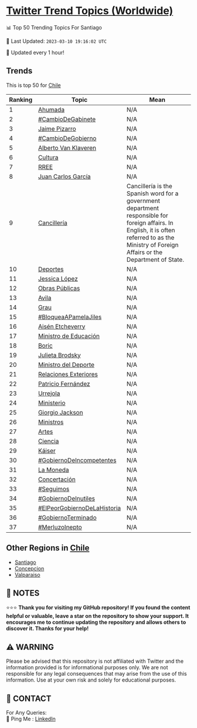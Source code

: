 [Twitter Trend Topics (Worldwide)](https://github.com/ErcinDedeoglu/Twitter-Trend-Topics)
==========


📊 Top 50 Trending Topics For Santiago

📆 Last Updated: `2023-03-10 19:16:02 UTC`

🔧 Updated every 1 hour!


## Trends

This is top 50 for [Chile](</Chile>)

| Ranking | Topic | Mean |
| ------- | ------------ | ------------ |
| 1 | [Ahumada](http://twitter.com/search?q=Ahumada) | N/A |
| 2 | [#CambioDeGabinete](http://twitter.com/search?q=%23CambioDeGabinete) | N/A |
| 3 | [Jaime Pizarro](http://twitter.com/search?q=Jaime+Pizarro) | N/A |
| 4 | [#CambioDeGobierno](http://twitter.com/search?q=%23CambioDeGobierno) | N/A |
| 5 | [Alberto Van Klaveren](http://twitter.com/search?q=Alberto+Van+Klaveren) | N/A |
| 6 | [Cultura](http://twitter.com/search?q=Cultura) | N/A |
| 7 | [RREE](http://twitter.com/search?q=RREE) | N/A |
| 8 | [Juan Carlos García](http://twitter.com/search?q=Juan+Carlos+Garc%c3%ada) | N/A |
| 9 | [Cancillería](http://twitter.com/search?q=Canciller%c3%ada) | Cancillería is the Spanish word for a government department responsible for foreign affairs. In English, it is often referred to as the Ministry of Foreign Affairs or the Department of State. |
| 10 | [Deportes](http://twitter.com/search?q=Deportes) | N/A |
| 11 | [Jessica López](http://twitter.com/search?q=Jessica+L%c3%b3pez) | N/A |
| 12 | [Obras Públicas](http://twitter.com/search?q=Obras+P%c3%bablicas) | N/A |
| 13 | [Avila](http://twitter.com/search?q=Avila) | N/A |
| 14 | [Grau](http://twitter.com/search?q=Grau) | N/A |
| 15 | [#BloqueaAPamelaJiles](http://twitter.com/search?q=%23BloqueaAPamelaJiles) | N/A |
| 16 | [Aisén Etcheverry](http://twitter.com/search?q=Ais%c3%a9n+Etcheverry) | N/A |
| 17 | [Ministro de Educación](http://twitter.com/search?q=Ministro+de+Educaci%c3%b3n) | N/A |
| 18 | [Boric](http://twitter.com/search?q=Boric) | N/A |
| 19 | [Julieta Brodsky](http://twitter.com/search?q=Julieta+Brodsky) | N/A |
| 20 | [Ministro del Deporte](http://twitter.com/search?q=Ministro+del+Deporte) | N/A |
| 21 | [Relaciones Exteriores](http://twitter.com/search?q=Relaciones+Exteriores) | N/A |
| 22 | [Patricio Fernández](http://twitter.com/search?q=Patricio+Fern%c3%a1ndez) | N/A |
| 23 | [Urrejola](http://twitter.com/search?q=Urrejola) | N/A |
| 24 | [Ministerio](http://twitter.com/search?q=Ministerio) | N/A |
| 25 | [Giorgio Jackson](http://twitter.com/search?q=Giorgio+Jackson) | N/A |
| 26 | [Ministros](http://twitter.com/search?q=Ministros) | N/A |
| 27 | [Artes](http://twitter.com/search?q=Artes) | N/A |
| 28 | [Ciencia](http://twitter.com/search?q=Ciencia) | N/A |
| 29 | [Káiser](http://twitter.com/search?q=K%c3%a1iser) | N/A |
| 30 | [#GobiernoDeIncompetentes](http://twitter.com/search?q=%23GobiernoDeIncompetentes) | N/A |
| 31 | [La Moneda](http://twitter.com/search?q=La+Moneda) | N/A |
| 32 | [Concertación](http://twitter.com/search?q=Concertaci%c3%b3n) | N/A |
| 33 | [#Seguimos](http://twitter.com/search?q=%23Seguimos) | N/A |
| 34 | [#GobiernoDeInutiles](http://twitter.com/search?q=%23GobiernoDeInutiles) | N/A |
| 35 | [#ElPeorGobiernoDeLaHistoria](http://twitter.com/search?q=%23ElPeorGobiernoDeLaHistoria) | N/A |
| 36 | [#GobiernoTerminado](http://twitter.com/search?q=%23GobiernoTerminado) | N/A |
| 37 | [#MerluzoInepto](http://twitter.com/search?q=%23MerluzoInepto) | N/A |



## Other Regions in [Chile](</Chile>)

* [Santiago](</Chile/Santiago.md>)
* [Concepcion](</Chile/Concepcion.md>)
* [Valparaiso](</Chile/Valparaiso.md>)



## 📝 NOTES

⭐⭐⭐ **Thank you for visiting my GitHub repository! If you found the content helpful or valuable, leave a star on the repository to show your support. It encourages me to continue updating the repository and allows others to discover it. Thanks for your help!**


## ⚠️ WARNING

Please be advised that this repository is not affiliated with Twitter and the information provided is for informational purposes only. We are not responsible for any legal consequences that may arise from the use of this information. Use at your own risk and solely for educational purposes.


## 📨 CONTACT

 For Any Queries:  
            🏓 Ping Me : [LinkedIn](https://www.linkedin.com/in/ercindedeoglu/)
